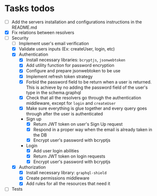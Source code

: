# Tasks todos

- [ ] Add the servers installation and configurations instructions in the README.md
- [x] Fix relations between resolvers
- [ ] Security
  - [ ] Implement user's email verification
  - [X] Validate users inputs (Ex: createUser, login, etc)
  - [x] Authentication
    - [x] Install necessary libraries: `bcryptjs`, `jsonwebtoken`
    - [x] Add utility function for password encryption
    - [x] Configure and prepare jsonwebtoken to be use
    - [X] Implement refresh token strategy
    - [x] Forbid the password field to be return when a user is returned. This is achieve by no adding the password field of the user's type in the schema.graphql
    - [x] Check that all the resolvers go through the authentication middleware, except for `login` and `createUser`
    - [x] Make sure everything is glue together and every query goes through after the user is authenticated
    - Sign up
      - [x] Return JWT token on user's Sign Up request
      - [x] Respond in a proper way when the email is already taken in the DB
      - [x] Encrypt user's password with bcryptjs
    - Login
      - [x] Add user login abilities
      - [x] Return JWT token on login requests
      - [x] Encrypt user's password with bcryptjs
  - [X] Authorization
    - [x] Install necessary library: `graphql-shield`
    - [x] Create permissions middleware
    - [x] Add rules for all the resources that need it
- [ ] Tests

